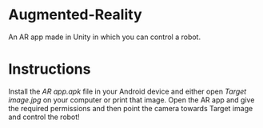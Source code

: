 # Augmented-Reality
An AR app made in Unity in which you can control a robot.
# Instructions
Install the *AR app.apk* file in your Android device and either open *Target image.jpg* on your computer or print that image. Open the AR app and give the required permissions and then point the camera towards Target image and control the robot!
